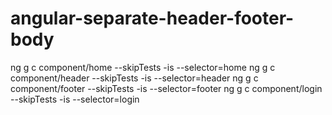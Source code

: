 # angular-separate-header-footer-body


ng g c component/home --skipTests -is --selector=home
ng g c component/header --skipTests -is --selector=header
ng g c component/footer --skipTests -is --selector=footer
ng g c component/login --skipTests -is --selector=login
